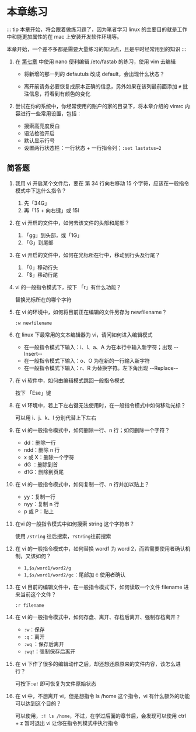 # 本章练习
::: tip
本章开始，将会跟着做练习题了，因为笔者学习 linux 的主要目的就是工作中和能更加属性的在 mac 上安装开发软件环境等。

本章开始，一个差不多都是需要大量练习的知识点，且是平时经常用到的知识
:::

1. 在 [第七章](../07/04.md#挂载) 中使用 nano 便利编辑 /etc/fastab 的练习，使用 vim 去编辑

	- 将新增的那一列的 defautuls 改成 default，会出现什么状态？
	
	- 离开前请务必要恢复成原本正确的信息，另外如果在该列最前面添加 `#` 批注信息，将看到有颜色的变化
	
2. 尝试在你的系统中，你经常使用的账户的家的目录下，将本章介绍的 vimrc 内容进行一些常用设置，包括：

   - 搜索高亮度反白
   - 语法检验开启
   - 默认显示行号
   - 设置两行状态栏：一行状态 + 一行指令列；`:set lastatus=2`

## 简答题

1. 我用 vi 开启某个文件后，要在 第 34 行向右移动 15 个字符，应该在一般指令模式中下达什么指令？

   1. 先「34G」
   2. 再「15 + 向右键」或 15l

2. 在 vi 开启的文件中，如何去该文件的头部和尾部？

   1. 「gg」到头部，或「1G」
   2. 「G」到尾部

3. 在 vi 开启的文件中，如何在光标所在行中，移动到行头及行尾？

   1. 「0」移动行头
   2. 「$」移动行尾

4. vi 的一般指令模式下，按下 「r」有什么功能？

   替换光标所在的哪个字符

5. 在 vi 的环境中，如何将目前正在编辑的文件另存为 newfilename？

   `:w newfilename`

6. 在 linux 下最常用的文本编辑器为 vi，请问如何进入编辑模式

   - 在一般指令模式下输入：i、I、a、A 为在本行中输入新字符；出现 --Insert--
   - 在一般指令模式下输入：o、O 为在新的一行输入新字符
   - 在一般指令模式下输入：r、R 为替换字符。左下角出现 --Replace--

7. 在 vi 软件中，如何由编辑模式跳回一般指令模式

   按下 「Ese」键

8. 在 vi 环境中，若上下左右键无法使用时，在一般指令模式中如何移动光标？

   可以用 i、j、k、l 分别代替上下左右

9. 在 vi 的一般指令模式中，如何删除一行、n 行；如何删除一个字符？

   - dd：删除一行
   - ndd：删除 n 行
   - x 或 X：删除一个字符
   - dG ：删除到首
   - d1G：删除到页尾

10. 在 vi 的一般指令模式中，如何复制一行、n 行并加以贴上？

    - yy：复制一行
    - nyy：复制 n 行
    - p 或 P：贴上

11. 在vi 的一般指令模式中如何搜索 string 这个字符串？

    使用 `/string` 往后搜索，`?string`往前搜索

12. 在 vi 的一般指令模式中，如何替换 word1 为 word 2，而若需要使用者确认机制，又该如何？

    - `1,$s/word1/word2/g` 
    - `1,$s/word1/word2/gc`：尾部加 c 使用者确认

13. 在 vi 目前的编辑文件中，在一般指令模式下，如何读取一个文件 filename 进来当前这个文件？

    `:r filename`

14. 在 vi 的一般指令模式中，如何存盘、离开、存档后离开、强制存档离开？

    - `:w`：保存
    - `:q`：离开
    - `:wq` ：保存后离开
    - `:wq!`：强制保存后离开

15. 在 vi 下作了很多的编辑动作之后，却还想还原原来的文件内容，该怎么进行？

    可按下`:e!` 即可恢复为文件原始状态

16. 在 vi 中，不想离开 vi，但是想指令 ls /home 这个指令，vi 有什么额外的功能可以达到这个目的？

    可以使用，`:! ls /home`，不过，在学过后面的章节后，会发现可以使用 ctrl + z 暂时退出 vi 让你在指令列模式中执行指令

